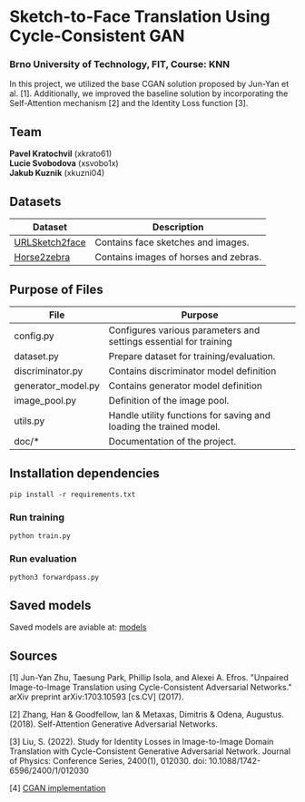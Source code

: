 # Sketch-to-Face Translation Using Cycle-Consistent GAN 
### Brno University of Technology, FIT, Course: KNN
In this project, we utilized the base CGAN solution proposed by Jun-Yan et al. [1]. Additionally, we improved the baseline solution by incorporating the Self-Attention mechanism [2] and the Identity Loss function [3].

## Team 
**Pavel Kratochvil** (xkrato61)  
**Lucie Svobodova** (xsvobo1x)  
**Jakub Kuznik** (xkuzni04)  

## Datasets 
| Dataset  | Description |
|----------|--------------|
| [URLSketch2face](https://vutbr-my.sharepoint.com/:f:/g/personal/xsvobo1x_vutbr_cz/Eo0xnlq_sQdJle7S9pc3xBYB0pSw-w5M_i5VM7favWMc_A?e=t5edPI)  | Contains face sketches and images. |     
| [Horse2zebra](https://www.kaggle.com/datasets/balraj98/horse2zebra-dataset) | Contains images of horses and zebras. | 

## Purpose of Files  
| File        | Purpose |
|-------------|--------------------------------------------------------------|
| config.py   | Configures various parameters and settings essential for training |        
| dataset.py   | Prepare dataset for training/evaluation. |        
| discriminator.py | Contains discriminator model definition |        
| generator_model.py | Contains generator model definition |        
| image_pool.py | Definition of the image pool. |        
| utils.py | Handle utility functions for saving and loading the trained model. |  
| doc/* |  Documentation of the project. | 

## Installation dependencies 
```pip install -r requirements.txt``` 

### Run training
```python train.py```

### Run evaluation
```python3 forwardpass.py```

## Saved models  
Saved models are aviable at: [models](https://vutbr-my.sharepoint.com/:f:/g/personal/xsvobo1x_vutbr_cz/EmT0auMzEz5HvfKHwumq6ssBxui7uz73oK0EKuHFd3byIg?e=nZ5wAh)

## Sources 

[1] Jun-Yan Zhu, Taesung Park, Phillip Isola, and Alexei A. Efros. "Unpaired Image-to-Image Translation using Cycle-Consistent Adversarial Networks." arXiv preprint arXiv:1703.10593 [cs.CV] (2017).

[2] Zhang, Han & Goodfellow, Ian & Metaxas, Dimitris & Odena, Augustus. (2018). Self-Attention Generative Adversarial Networks. 

[3] Liu, S. (2022). Study for Identity Losses in Image-to-Image Domain Translation with Cycle-Consistent Generative Adversarial Network. Journal of Physics: Conference Series, 2400(1), 012030. doi: 10.1088/1742-6596/2400/1/012030

[4] [CGAN implementation](https://www.youtube.com/playlist?list=PLhhyoLH6IjfwIp8bZnzX8QR30TRcHO8Va)